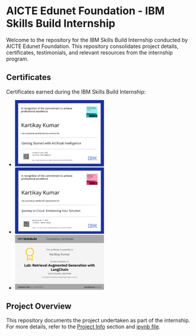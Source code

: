 # AICTE Edunet Foundation - IBM Skills Build Internship

Welcome to the repository for the IBM Skills Build Internship conducted by AICTE Edunet Foundation. This repository consolidates project details, certificates, testimonials, and relevant resources from the internship program.

## Certificates

Certificates earned during the IBM Skills Build Internship:

- <img src="certificates/Getting started with AI.png" alt="Getting satrted with AI" width="50%">
- <img src="certificates/Journey to Cloud.png" alt="Journey to Cloud" width="50%">
- <img src="certificates/RAG Lab.png" alt="RAG Lab" width="50%">


## Project Overview

This repository documents the project undertaken as part of the internship. For more details, refer to the [Project Info](https://github.com/SenkuHNO3/AICTE-Edunet-IBM-Internship/blob/6bfcaf43e29cbef307d0431ba31990e7ee066067/project%20info/README.md) section and [ipynb file](https://github.com/SenkuHNO3/AICTE-Edunet-IBM-Internship/blob/main/project%20info/KIET%20Admission%20Agent.ipynb).
